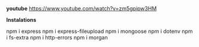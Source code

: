 **youtube**
https://www.youtube.com/watch?v=zm5gpipw3HM

**Instalations**

npm i express
npm i express-fileupload
npm i mongoose
npm i dotenv
npm i fs-extra
npm i http-errors
npm i morgan
